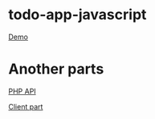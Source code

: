 # todo-app-javascript

[Demo](https://www.youtube.com/watch?v=zSuqlGYUY7Y&feature=youtu.be)

# Another parts

[PHP API](https://github.com/andreterceiro/todoapp-php)

[Client part](https://github.com/andreterceiro/todo-app-vue)
